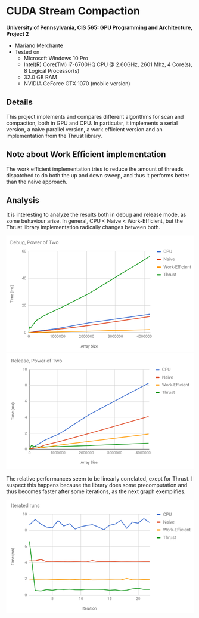 CUDA Stream Compaction
======================

**University of Pennsylvania, CIS 565: GPU Programming and Architecture, Project 2**

* Mariano Merchante
* Tested on
  * Microsoft Windows 10 Pro
  * Intel(R) Core(TM) i7-6700HQ CPU @ 2.60GHz, 2601 Mhz, 4 Core(s), 8 Logical Processor(s)
  * 32.0 GB RAM
  * NVIDIA GeForce GTX 1070 (mobile version)

## Details

This project implements and compares different algorithms for scan and compaction, both in GPU and CPU. In particular, it implements a serial version, a naive parallel version, a work efficient version and an implementation from the Thrust library.


## Note about Work Efficient implementation

The work efficient implementation tries to reduce the amount of threads dispatched to do both the up and down sweep, and thus it performs better than the naive approach.

## Analysis

It is interesting to analyze the results both in debug and release mode, as some behaviour arise. In general, CPU < Naive < Work-Efficient, but the Thrust library implementation radically changes between both.

![](images/debug_pot.png)
![](images/release_pot.png)

The relative performances seem to be linearly correlated, exept for Thrust. I suspect this happens because the library does some precomputation and thus becomes faster after some iterations, as the next graph exemplifies.

![](images/iterations.png)
